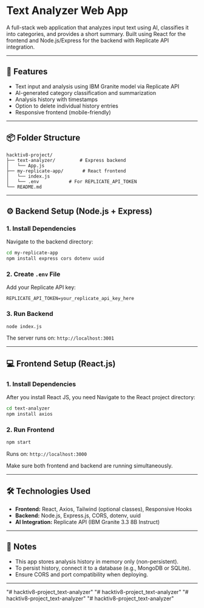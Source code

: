 # Text Analyzer Web App

A full-stack web application that analyzes input text using AI, classifies it into categories, and provides a short summary. Built using React for the frontend and Node.js/Express for the backend with Replicate API integration.

---

## 🧠 Features

- Text input and analysis using IBM Granite model via Replicate API
- AI-generated category classification and summarization
- Analysis history with timestamps
- Option to delete individual history entries
- Responsive frontend (mobile-friendly)

---

## 📦 Folder Structure

```
hacktiv8-project/
├── text-analyzer/         # Express backend
│   └── App.js
├── my-replicate-app/       # React frontend
│   └── index.js
│   └── .env           # For REPLICATE_API_TOKEN
└── README.md
```

---

## ⚙️ Backend Setup (Node.js + Express)

### 1. Install Dependencies

Navigate to the backend directory:
```bash
cd my-replicate-app
npm install express cors dotenv uuid
```

### 2. Create `.env` File

Add your Replicate API key:

```env
REPLICATE_API_TOKEN=your_replicate_api_key_here
```

### 3. Run Backend

```bash
node index.js
```

The server runs on: `http://localhost:3001`

---

## 💻 Frontend Setup (React.js)

### 1. Install Dependencies

After you install React JS, you need Navigate to the React project directory:

```bash
cd text-analyzer
npm install axios
```

### 2. Run Frontend

```bash
npm start
```

Runs on: `http://localhost:3000`

Make sure both frontend and backend are running simultaneously.

---

## 🛠 Technologies Used

- **Frontend:** React, Axios, Tailwind (optional classes), Responsive Hooks
- **Backend:** Node.js, Express.js, CORS, dotenv, uuid
- **AI Integration:** Replicate API (IBM Granite 3.3 8B Instruct)

---

## 📌 Notes

- This app stores analysis history in memory only (non-persistent).
- To persist history, connect it to a database (e.g., MongoDB or SQLite).
- Ensure CORS and port compatibility when deploying.

---


"# hacktiv8-project_text-analyzer" 
"# hacktiv8-project_text-analyzer" 
"# hacktiv8-project_text-analyzer" 
"# hacktiv8-project_text-analyzer" 
